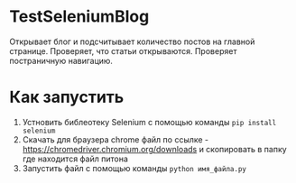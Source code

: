 # TestSeleniumBlog

Открывает блог и подсчитывает количество постов на главной странице.
Проверяет, что статьи открываются. 
Проверяет постраничную навигацию.

# Как запустить

1. Устновить библеотеку Selenium с помощью команды `pip install selenium`
2. Скачать для браузера chrome файл по ссылке - https://chromedriver.chromium.org/downloads и скопировать в папку где находится файл питона
3. Запустить файл с помощью команды `python имя_файла.py`
